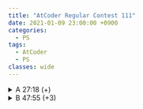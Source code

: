 ```yaml
---
title: "AtCoder Regular Contest 111"
date: 2021-01-09 23:00:00 +0900
categories:
  - PS
tags:
  - AtCoder
  - PS
classes: wide
---
```


<script type="text/javascript" 
src="https://cdn.mathjax.org/mathjax/latest/MathJax.js?config=TeX-AMS_HTML">
</script>

<details>
<summary>A 27:18 (+)</summary>

<div markdown = "1">

## A. Simple Math 2

정수론 문제이다.

먼저 다음을 생각할 수 있다.

$$10^N = a \times M^2 + b \times M + c$$

단 $$a \ge 0, 0 \le b \lt M, 0 \le c \lt M$$

이렇게 하면 구하고자 하는 답은 $$b$$ 값이 된다.

따라서 $$\left\lfloor\dfrac{10^N \pmod {M^2}}{M}\right\rfloor$$ 의 값을 구해주면 된다.

```cpp
#include <iostream>
#include <cmath>

typedef long long ll;

ll powmod(ll a, ll n, ll mod)
{
    if (n == 0)
        return 1;
    if (n == 1)
        return a % mod;
    ll b = powmod(a, n / 2, mod);
    b = (b * b) % mod;
    if (n & 1)
        b = (a * b) % mod;
    return b % mod;
}

int main(void)
{
    std::cin.tie(0);
    std::ios_base::sync_with_stdio(false);

    ll N, M;
    std::cin >> N >> M;

    std::cout << powmod(10, N, M * M) / M << "\n";

    return 0;
}
```
</div>
</details>

<details>
<summary>B 47:55 (+3)</summary>

<div markdown = "1">

## B. Reversible Cards

정해는 그래프 탐색 알고리즘을 통해 각 Connected Components 마다 tree인지를 판별해 각 값을 더해주는 것이다. (tree 의 경우 n-1, 아닐 경우 n)

나는 문제를 나이브하게 해석해서 이분매칭 알고리즘을 먼저 떠올렸다.

카드의 번호들의 집합과 카드에 적혀있는 색들의 집합을 생각하면 두 집합으로 이루어진 이분 그래프를 만들 수 있다.

정점의 개수가 40만개이기 때문에 일반적인 알고리즘을 쓰게 되는 경우 TLE 를 받는다.

$$visited$$ 배열의 초기화방식만 바꿔줘도 쉽게 AC를 받을 수 있다.

이렇게 최적화를 하지 않고도 $$O(E\sqrt{V})$$에 이분매칭을 수행하고 AC를 받는 호프크로프트 카프(Hopcroft-Karp algorithm)알고리즘이 존재한다고 한다.

```cpp
#include <iostream>
#include <vector>
#include <algorithm>

bool visited[404040];
std::vector<int> v[404040];
std::vector<int> toReset;
int w[404040];

int dfs(int node)
{
    for (int i = 0; i < v[node].size(); i++)
    {
        int next = v[node][i];
        if (visited[next])
            continue;
        visited[next] = true;
        toReset.push_back(next);
        if (w[next] == 0 || dfs(w[next]))
        {
            w[next] = node;
            return 1;
        }
    }
    return 0;
}

int main(void)
{
    std::cin.tie(0);
    std::ios_base::sync_with_stdio(false);

    int N;
    std::cin >> N;

    int a, b;
    for (int i = 1; i <= N; i++)
    {
        std::cin >> a >> b;
        v[i].push_back(a);
        v[i].push_back(b);
    }

    int res = 0;
    for (int i = 1; i <= N; i++)
    {
        for(int i = 0; i < toReset.size(); i++){
            visited[toReset[i]] = false;
        }
        toReset.clear();
        res += dfs(i);
    }

    std::cout << res << "\n";

    return 0;
}
```

</div>
</details>